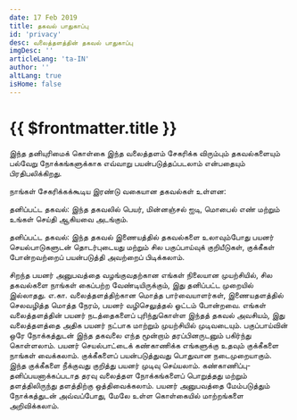```yaml
---
date: 17 Feb 2019
title: தகவல் பாதுகாப்பு
id: 'privacy'
desc: வலைத்தளத்தின் தகவல் பாதுகாப்பு
imgDesc: ''
articleLang: 'ta-IN'
author: ''
altLang: true
isHome: false
---
```


<altLang />

# {{ $frontmatter.title }}

இந்த தனியுரிமைக் கொள்கை இந்த வலைத்தளம் சேகரிக்க விரும்பும் தகவல்களையும் பல்வேறு நோக்கங்களுக்காக எவ்வாறு பயன்படுத்தப்படலாம் என்பதையும் பிரதிபலிக்கிறது.

நாங்கள் சேகரிக்கக்கூடிய இரண்டு வகையான தகவல்கள் உள்ளன:

தனிப்பட்ட தகவல்:
இந்த தகவலில் பெயர், மின்னஞ்சல் ஐடி, மொபைல் எண் மற்றும் உங்கள் செய்தி ஆகியவை அடங்கும்.

தனிப்பட்ட தகவல்:
இந்த தகவல் இணையத்தில் தகவல்களை உலாவும்போது பயனர் செயல்பாடுகளுடன் தொடர்புடையது மற்றும் சில பகுப்பாய்வுக் குறியீடுகள், குக்கீகள் போன்றவற்றைப் பயன்படுத்தி அவற்றைப் பிடிக்கலாம்.

சிறந்த பயனர் அனுபவத்தை வழங்குவதற்கான எங்கள் நிலையான முயற்சியில், சில தகவல்களை நாங்கள் கைப்பற்ற வேண்டியிருக்கும், இது தனிப்பட்ட முறையில் இல்லாதது. எ.கா. வலைத்தளத்திற்கான மொத்த பார்வையாளர்கள், இணையதளத்தில் செலவழித்த மொத்த நேரம், பயனர் வழிசெலுத்தல் ஓட்டம் போன்றவை. எங்கள் வலைத்தளத்தின் பயனர் நடத்தைகளைப் புரிந்துகொள்ள இந்தத் தகவல் அவசியம், இது வலைத்தளத்தை அதிக பயனர் நட்பாக மாற்றும் முயற்சியில் முடிவடையும். பகுப்பாய்வின் ஒரே நோக்கத்துடன் இந்த தகவலை எந்த மூன்றாம் தரப்பினருடனும் பகிர்ந்து கொள்ளலாம். பயனர் செயல்பாட்டைக் கண்காணிக்க எங்களுக்கு உதவும் குக்கீகளை நாங்கள் வைக்கலாம். குக்கீகளைப் பயன்படுத்துவது பொதுவான நடைமுறையாகும். இந்த குக்கீகளை நீக்குவது குறித்து பயனர் முடிவு செய்யலாம். கண்காணிப்பு-தனிப்பயனாக்கப்படாத தரவு வலைத்தள நோக்கங்களைப் பொறுத்தது மற்றும் தளத்திலிருந்து தளத்திற்கு ஒத்திவைக்கலாம். பயனர் அனுபவத்தை மேம்படுத்தும் நோக்கத்துடன் அவ்வப்போது, ​​மேலே உள்ள கொள்கையில் மாற்றங்களை அறிவிக்கலாம்.